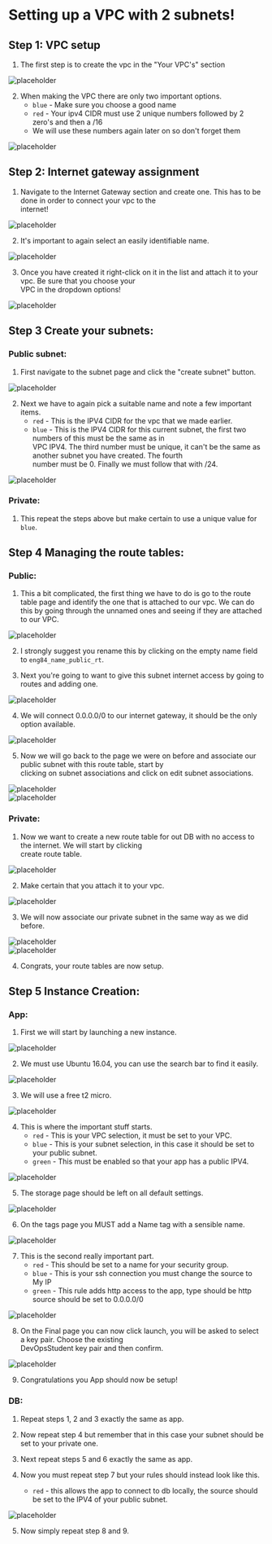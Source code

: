 # Setting up a VPC with 2 subnets!  

## Step 1: VPC setup  

1. The first step is to create the vpc in the "Your VPC's" section  


![placeholder](https://github.com/Benoniy/eng84_AWS/blob/main/01_vpc_setup/images/vpc-1.jpg)


2. When making the VPC there are only two important options.  
    * `blue` - Make sure you choose a good name  
    * `red` - Your ipv4 CIDR must use 2 unique numbers followed by 2 zero's and then a /16  
    * We will use these numbers again later on so don't forget them  
    

![placeholder](https://github.com/Benoniy/eng84_AWS/blob/main/01_vpc_setup/images/vpc-2.jpg)  



## Step 2: Internet gateway assignment  

1. Navigate to the Internet Gateway section and create one. This has to be done in order to connect your vpc to the  
   internet!  


![placeholder](https://github.com/Benoniy/eng84_AWS/blob/main/01_vpc_setup/images/ig-1.jpg)  


2. It's important to again select an easily identifiable name.  


![placeholder](https://github.com/Benoniy/eng84_AWS/blob/main/01_vpc_setup/images/ig-2.jpg)  


3. Once you have created it right-click on it in the list and attach it to your vpc. Be sure that you choose your  
   VPC in the dropdown options!  


![placeholder](https://github.com/Benoniy/eng84_AWS/blob/main/01_vpc_setup/images/ig-3.jpg)  



## Step 3 Create your subnets:  
### Public subnet:


1. First navigate to the subnet page and click the "create subnet" button.  


![placeholder](https://github.com/Benoniy/eng84_AWS/blob/main/01_vpc_setup/images/subnet-1.jpg)  


2. Next we have to again pick a suitable name and note a few important items.  
   * `red` - This is the IPV4 CIDR for the vpc that we made earlier.
   * `blue` - This is the IPV4 CIDR for this current subnet, the first two numbers of this must be the same as in  
     VPC IPV4. The third number must be unique, it can't be the same as another subnet you have created. The fourth  
     number must be 0. Finally we must follow that with /24.


![placeholder](https://github.com/Benoniy/eng84_AWS/blob/main/01_vpc_setup/images/subnet-2.jpg)  


### Private:


1. This repeat the steps above but make certain to use a unique value for `blue`.


## Step 4 Managing the route tables:  
### Public:

1. This a bit complicated, the first thing we have to do is go to the route table page and identify the one that is 
   attached to our vpc. We can do this by going through the unnamed ones and seeing if they are attached to our VPC.
   

![placeholder](https://github.com/Benoniy/eng84_AWS/blob/main/01_vpc_setup/images/route-table-1.jpg)  


2. I strongly suggest you rename this by clicking on the empty name field to `eng84_name_public_rt`.  


3. Next you're going to want to give this subnet internet access by going to routes and adding one.  


![placeholder](https://github.com/Benoniy/eng84_AWS/blob/main/01_vpc_setup/images/route-table-2.jpg)  


4. We will connect 0.0.0.0/0 to our internet gateway, it should be the only option available.  


![placeholder](https://github.com/Benoniy/eng84_AWS/blob/main/01_vpc_setup/images/route-table-3.jpg)  


5. Now we will go back to the page we were on before and associate our public subnet with this route table, start by  
   clicking on subnet associations and click on edit subnet associations.  
   

![placeholder](https://github.com/Benoniy/eng84_AWS/blob/main/01_vpc_setup/images/route-table-4.jpg)  
![placeholder](https://github.com/Benoniy/eng84_AWS/blob/main/01_vpc_setup/images/route-table-5.jpg)  


### Private:  

1. Now we want to create a new route table for out DB with no access to the internet. We will start by clicking  
   create route table.  
   

![placeholder](https://github.com/Benoniy/eng84_AWS/blob/main/01_vpc_setup/images/route-table-6.jpg)  


2. Make certain that you attach it to your vpc.  


![placeholder](https://github.com/Benoniy/eng84_AWS/blob/main/01_vpc_setup/images/route-table-7.jpg)  


3. We will now associate our private subnet in the same way as we did before.  


![placeholder](https://github.com/Benoniy/eng84_AWS/blob/main/01_vpc_setup/images/route-table-8.jpg)  
![placeholder](https://github.com/Benoniy/eng84_AWS/blob/main/01_vpc_setup/images/route-table-9.jpg)  


4. Congrats, your route tables are now setup.  


## Step 5 Instance Creation:  
### App:  

1. First we will start by launching a new instance.  


![placeholder](https://github.com/Benoniy/eng84_AWS/blob/main/01_vpc_setup/images/ec2-1.jpg)  


2. We must use Ubuntu 16.04, you can use the search bar to find it easily.  


![placeholder](https://github.com/Benoniy/eng84_AWS/blob/main/01_vpc_setup/images/ec2-2.jpg)  


3. We will use a free t2 micro.  


![placeholder](https://github.com/Benoniy/eng84_AWS/blob/main/01_vpc_setup/images/ec2-3.jpg)  


4. This is where the important stuff starts.  
   * `red` - This is your VPC selection, it must be set to your VPC.  
   * `blue` - This is your subnet selection, in this case it should be set to your public subnet.
   * `green` - This must be enabled so that your app has a public IPV4.  
   

![placeholder](https://github.com/Benoniy/eng84_AWS/blob/main/01_vpc_setup/images/ec2-4.jpg)  


5. The storage page should be left on all default settings.  


![placeholder](https://github.com/Benoniy/eng84_AWS/blob/main/01_vpc_setup/images/ec2-5.jpg)  


6. On the tags page you MUST add a Name tag with a sensible name.  


![placeholder](https://github.com/Benoniy/eng84_AWS/blob/main/01_vpc_setup/images/ec2-6.jpg)  


7. This is the second really important part.  
   * `red` - This should be set to a name for your security group.  
   * `blue` - This is your ssh connection you must change the source to My IP  
   * `green` - This rule adds http access to the app, type should be http source should be set to 0.0.0.0/0  
   

![placeholder](https://github.com/Benoniy/eng84_AWS/blob/main/01_vpc_setup/images/ec2-7.jpg)  


8. On the Final page you can now click launch, you will be asked to select a key pair. Choose the existing  
   DevOpsStudent key pair and then confirm.  
   

![placeholder](https://github.com/Benoniy/eng84_AWS/blob/main/01_vpc_setup/images/ec2-8.jpg)  


9. Congratulations you App should now be setup!  


### DB:  

1. Repeat steps 1, 2 and 3 exactly the same as app.  


2. Now repeat step 4 but remember that in this case your subnet should be set to your private one.  


3. Next repeat steps 5 and 6 exactly the same as app.  


4. Now you must repeat step 7 but your rules should instead look like this.  
   * `red` - this allows the app to connect to db locally, the source should be set to the IPV4 of your public subnet.  


![placeholder](https://github.com/Benoniy/eng84_AWS/blob/main/01_vpc_setup/images/ec2-db-rules.jpg)  


5. Now simply repeat step 8 and 9.




